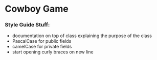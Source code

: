 # Cowboy Game

<h3>Style Guide Stuff:</h3>
<ul>
  <li>documentation on top of class explaining the purpose of the class</li>
  <li>PascalCase for public fields</li>
  <li>camelCase for private fields</li>
  <li>start opening curly braces on new line</li>
  
</ul>
